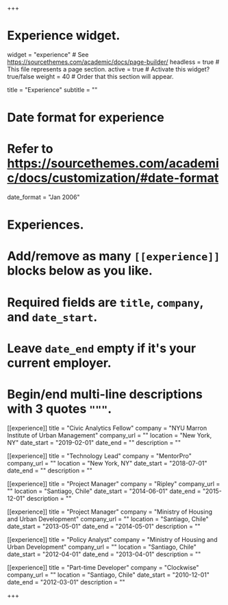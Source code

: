 +++
# Experience widget.
widget = "experience"  # See https://sourcethemes.com/academic/docs/page-builder/
headless = true  # This file represents a page section.
active = true  # Activate this widget? true/false
weight = 40  # Order that this section will appear.

title = "Experience"
subtitle = ""

# Date format for experience
#   Refer to https://sourcethemes.com/academic/docs/customization/#date-format
date_format = "Jan 2006"

# Experiences.
#   Add/remove as many `[[experience]]` blocks below as you like.
#   Required fields are `title`, `company`, and `date_start`.
#   Leave `date_end` empty if it's your current employer.
#   Begin/end multi-line descriptions with 3 quotes `"""`.
[[experience]]
  title = "Civic Analytics Fellow"
  company = "NYU Marron Institute of Urban Management"
  company_url = ""
  location = "New York, NY"
  date_start = "2019-02-01"
  date_end = ""
  description = ""

[[experience]]
  title = "Technology Lead"
  company = "MentorPro"
  company_url = ""
  location = "New York, NY"
  date_start = "2018-07-01"
  date_end = ""
  description = ""

[[experience]]
  title = "Project Manager"
  company = "Ripley"
  company_url = ""
  location = "Santiago, Chile"
  date_start = "2014-06-01"
  date_end = "2015-12-01"
  description = ""

[[experience]]
  title = "Project Manager"
  company = "Ministry of Housing and Urban Development"
  company_url = ""
  location = "Santiago, Chile"
  date_start = "2013-05-01"
  date_end = "2014-05-01"
  description = ""

[[experience]]
  title = "Policy Analyst"
  company = "Ministry of Housing and Urban Development"
  company_url = ""
  location = "Santiago, Chile"
  date_start = "2012-04-01"
  date_end = "2013-04-01"
  description = ""

[[experience]]
  title = "Part-time Developer"
  company = "Clockwise"
  company_url = ""
  location = "Santiago, Chile"
  date_start = "2010-12-01"
  date_end = "2012-03-01"
  description = ""

+++
